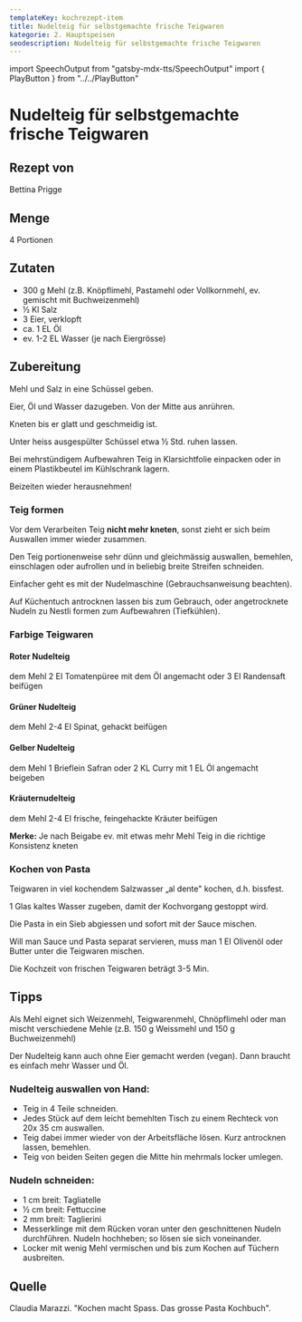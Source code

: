 ```yaml
---
templateKey: kochrezept-item
title: Nudelteig für selbstgemachte frische Teigwaren
kategorie: 2. Hauptspeisen
seodescription: Nudelteig für selbstgemachte frische Teigwaren
---
```

import SpeechOutput from "gatsby-mdx-tts/SpeechOutput"
import { PlayButton } from "../../PlayButton"

<SpeechOutput id="kochrezept-bettina-prigge-nudelteig" customPlayButton={PlayButton}>

# Nudelteig für selbstgemachte frische Teigwaren

## Rezept von
Bettina Prigge

## Menge
4 Portionen

## Zutaten
* 300 g Mehl (z.B. Knöpflimehl, Pastamehl oder Vollkornmehl, ev. gemischt mit Buchweizenmehl)
* ½ Kl Salz
* 3 Eier, verklopft 
* ca. 1 EL Öl
* ev. 1-2 EL Wasser (je nach Eiergrösse)

## Zubereitung
Mehl und Salz in eine Schüssel geben. 

Eier, Öl und Wasser dazugeben. Von der Mitte aus anrühren.

Kneten bis er glatt und geschmeidig ist.

Unter heiss ausgespülter Schüssel etwa ½ Std.
ruhen lassen.

Bei mehrstündigem Aufbewahren Teig in
Klarsichtfolie einpacken oder in einem
Plastikbeutel im Kühlschrank lagern.

Beizeiten wieder herausnehmen!

### Teig formen
Vor dem Verarbeiten Teig **nicht mehr kneten**, sonst zieht er sich beim Auswallen immer
wieder zusammen.

Den Teig portionenweise sehr dünn und gleichmässig auswallen, bemehlen, einschlagen
oder aufrollen und in beliebig breite Streifen schneiden.

Einfacher geht es mit der Nudelmaschine (Gebrauchsanweisung beachten).

Auf Küchentuch antrocknen lassen bis zum Gebrauch, oder angetrocknete Nudeln zu Nestli formen zum Aufbewahren (Tiefkühlen).

### Farbige Teigwaren
#### Roter Nudelteig 
dem Mehl 2 EI Tomatenpüree mit dem Öl angemacht
oder 3 EI Randensaft beifügen

#### Grüner Nudelteig
dem Mehl 2-4 EI Spinat, gehackt beifügen
#### Gelber Nudelteig 
dem Mehl 1 Brieflein Safran oder
2 KL Curry mit 1 EL Öl angemacht beigeben
#### Kräuternudelteig 
dem Mehl 2-4 EI frische, feingehackte Kräuter beifügen

**Merke:** Je nach Beigabe ev. mit etwas mehr Mehl Teig in die richtige Konsistenz kneten

### Kochen von Pasta
Teigwaren in viel kochendem Salzwasser „al dente" kochen, d.h. bissfest.

1 Glas kaltes Wasser zugeben, damit der Kochvorgang gestoppt wird.

Die Pasta in ein Sieb abgiessen und sofort mit der Sauce mischen.

Will man Sauce und Pasta separat servieren, muss man 1 EI Olivenöl oder Butter unter die
Teigwaren mischen.

Die Kochzeit von frischen Teigwaren beträgt 3-5 Min.

## Tipps
Als Mehl eignet sich Weizenmehl, Teigwarenmehl, Chnöpflimehl oder man mischt verschiedene Mehle
(z.B. 150 g Weissmehl und 150 g Buchweizenmehl)

Der Nudelteig kann auch ohne Eier gemacht werden (vegan). Dann braucht es einfach mehr Wasser und Öl.

### Nudelteig auswallen von Hand:
- Teig in 4 Teile
schneiden.
- Jedes Stück auf
dem leicht bemehlten
Tisch zu einem
Rechteck von
20x 35 cm
auswallen.
- Teig dabei immer
wieder von der
Arbeitsfläche lösen.
Kurz antrocknen
lassen, bemehlen.
- Teig von beiden
Seiten gegen die
Mitte hin mehrmals
locker umlegen.

### Nudeln schneiden:
- 1 cm breit:
Tagliatelle
- ½ cm breit:
Fettuccine
- 2 mm breit:
Taglierini
- Messerklinge mit
dem Rücken voran
unter den
geschnittenen
Nudeln durchführen.
Nudeln hochheben;
so lösen sie sich
voneinander.
- Locker mit wenig
Mehl vermischen
und bis zum
Kochen auf
Tüchern ausbreiten.
## Quelle
Claudia Marazzi. "Kochen macht Spass. Das grosse Pasta Kochbuch". 

</SpeechOutput>

